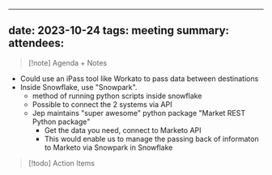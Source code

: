 
---
date: 2023-10-24
tags: meeting
summary: 
attendees: 
---

> [!note] Agenda + Notes
> 

- Could use an iPass tool like Workato to pass data between destinations
- Inside Snowflake, use "Snowpark".
	- method of running python scripts inside snowflake
	- Possible to connect the 2 systems via API
	- Jep maintains "super awesome" python package "Market REST Python package"
		- Get the data you need, connect to Marketo API
		- This would enable us to manage the passing back of informaton to Marketo via Snowpark in Snowflake

> [!todo] Action Items

